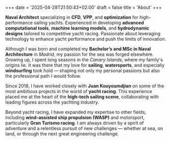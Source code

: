 +++
date = '2025-04-28T21:50:43+02:00'
draft = false
title = 'About'
+++

**Naval Architect** specializing in **CFD**, **VPP**, and **optimization** for high-performance sailing yachts. Experienced in developing **advanced computational tools**, **machine learning models**, and **hydrodynamic designs** tailored to competitive yacht racing. Passionate about leveraging technology to enhance yacht performance and push the limits of innovation.

Although I was born and completed my **Bachelor’s and MSc in Naval Architecture** in *Madrid*, my passion for the sea was forged elsewhere. Growing up, I spent long seasons in the *Canary Islands*, where my family's origins lie. It was there that my love for **sailing**, **watersports**, and especially **windsurfing** took hold — shaping not only my personal passions but also the professional path I would follow.

Since 2018, I have worked closely with **Juan Kouyoumdjian** on some of the most ambitious projects in the world of **yacht racing**. This experience placed me at the heart of the **high-tech sailing scene**, collaborating with leading figures across the yachting industry.

Beyond yacht racing, I have expanded my expertise to other fields, including **wind-assisted ship propulsion (WASP)** and motorsport, particularly **Gran Turismo racing**. I am always driven by a spirit of adventure and a relentless pursuit of new challenges — whether at sea, on land, or through the next great engineering challenge.
